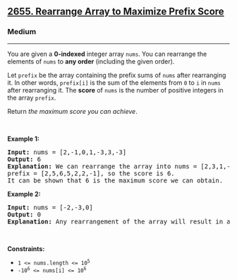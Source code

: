 <h2><a href="https://leetcode.com/problems/rearrange-array-to-maximize-prefix-score">2655. Rearrange Array to Maximize Prefix Score</a></h2><h3>Medium</h3><hr><p>You are given a <strong>0-indexed</strong> integer array <code>nums</code>. You can rearrange the elements of <code>nums</code> to <strong>any order</strong> (including the given order).</p>

<p>Let <code>prefix</code> be the array containing the prefix sums of <code>nums</code> after rearranging it. In other words, <code>prefix[i]</code> is the sum of the elements from <code>0</code> to <code>i</code> in <code>nums</code> after rearranging it. The <strong>score</strong> of <code>nums</code> is the number of positive integers in the array <code>prefix</code>.</p>

<p>Return <em>the maximum score you can achieve</em>.</p>

<p>&nbsp;</p>
<p><strong class="example">Example 1:</strong></p>

<pre>
<strong>Input:</strong> nums = [2,-1,0,1,-3,3,-3]
<strong>Output:</strong> 6
<strong>Explanation:</strong> We can rearrange the array into nums = [2,3,1,-1,-3,0,-3].
prefix = [2,5,6,5,2,2,-1], so the score is 6.
It can be shown that 6 is the maximum score we can obtain.
</pre>

<p><strong class="example">Example 2:</strong></p>

<pre>
<strong>Input:</strong> nums = [-2,-3,0]
<strong>Output:</strong> 0
<strong>Explanation:</strong> Any rearrangement of the array will result in a score of 0.
</pre>

<p>&nbsp;</p>
<p><strong>Constraints:</strong></p>

<ul>
	<li><code>1 &lt;= nums.length &lt;= 10<sup>5</sup></code></li>
	<li><code>-10<sup>6</sup> &lt;= nums[i] &lt;= 10<sup>6</sup></code></li>
</ul>
